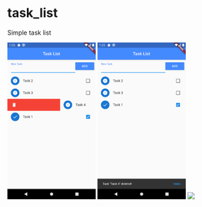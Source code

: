 # task_list

Simple task list

<img src="readme_app1.png" width="200px"> <img src="readme_app2.png" width="200px"> <img src="readme_app3.png" width="200px">